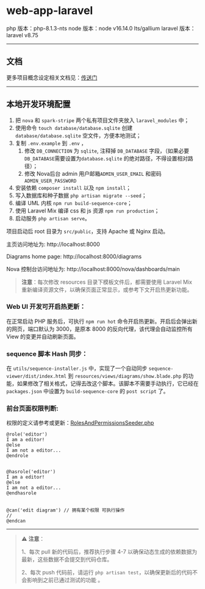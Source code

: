# web-app-laravel

php 版本：php-8.1.3-nts
node 版本：node v16.14.0 lts/gallium
laravel 版本：laravel v8.75

---
## 文档

更多项目概念设定相关文档见：[传送门](https://zenuml.atlassian.net/wiki/spaces/ZEN/pages/1653014543/New+Web+Site)

---
## 本地开发环境配置
1. 把 `nova` 和 `spark-stripe` 两个私有项目文件夹放入 `laravel_modules` 中；
2. 使用命令 `touch database/database.sqlite` 创建 `database/database.sqlite` 空文件，方便本地测试；
3. 复制 `.env.example` 到 `.env` ，
    1. 修改 `DB_CONNECTION` 为 `sqlite`, 注释掉 `DB_DATABASE` 字段，（如果必要`DB_DATABASE`需要设置为`database.sqlite` 的绝对路径，不得设置相对路径）；
    2. 修改 Nova后台 admin 用户邮箱`ADMIN_USER_EMAIL` 和密码`ADMIN_USER_PASSWORD`
4. 安装依赖 `composer install` 以及 `npm install`；
5. 写入数据库和种子数据 `php artisan migrate --seed`；
6. 编译 UML 内核 `npm run build-sequence-core`；
7. 使用 Laravel Mix 编译 css 和 js 资源 `npm run production`；
8. 启动服务 `php artisan serve`。

项目启动后 root 目录为 `src/public`，支持 Apache 或 Nginx 启动。

主页访问地址为: http://localhost:8000

Diagrams home page: http://localhost:8000/diagrams

Nova 控制台访问地址为: http://localhost:8000/nova/dashboards/main


> **注意**：每次修改 resources 目录下模板文件后，都需要使用 Laravel Mix 重新编译资源文件，以确保页面正常显示，或参考下文开启热更新功能。

### Web UI 开发可开启热更新：
在正常启动 PHP 服务后，可执行 `npm run hot` 命令开启热更新。开启后会弹出新的网页，端口默认为 3000，是原本 8000 的反向代理，该代理会自动监控所有 View 的变更并自动刷新页面。

### sequence 脚本 Hash 同步：
在 `utils/sequence-installer.js` 中，实现了一个自动同步 `sequence-viewer/dist/index.html` 到 `resources/views/diagrams/show.blade.php` 的功能，如果修改了相关格式，记得去改这个脚本。该脚本不需要手动执行，它已经在 `packages.json` 中设置为 `build-sequence-core` 的 `post script` 了。

### 前台页面权限判断:
权限的定义请参考或更新：[RolesAndPermissionsSeeder.php](https://github.com/ZenUml/web-app-laravel/blob/5652de1e843668edb687f932f75f72981bb019e2/database/seeders/RolesAndPermissionsSeeder.php)
```
@role('editor')
I am a editor!
@else
I am not a editor...
@endrole


@hasrole('editor')
I am a editor!
@else
I am not a editor...
@endhasrole


@can('edit diagram') // 拥有某个权限 可执行操作
//
@endcan
```
---

> ⚠️ **注意**：
>
>1、每次 pull 新的代码后，推荐执行步骤 4-7 以确保动态生成的依赖数据为最新，这些数据不会提交到代码仓库。
>
>2、每次 push 代码前，请运行 `php artisan test`，以确保更新后的代码不会影响到之前已通过测试的功能 。
